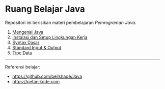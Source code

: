 # Ruang Belajar Java

Repositori ini berisikan materi pembelajaran _Pemrograman Java_.

1. [Mengenal Java](01-intro.md)
2. [Instalasi dan Setup Lingkungan Kerja](02-setup.md)
3. [Syntax Dasar](03-syntax.md)
4. [Standard Input & Output](04-input-output.md)
5. [Tipe Data](05-tipe-data.md)

---

Referensi belajar:

- https://github.com/bellshade/Java
- https://petanikode.com